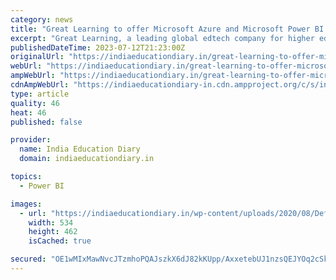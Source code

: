 ```yaml
---
category: news
title: "Great Learning to offer Microsoft Azure and Microsoft Power BI Certifications to its learners"
excerpt: "Great Learning, a leading global edtech company for higher education and professional training is collaborating with Microsoft to offer their learners various Microsoft Azure and Microsoft Power BI le"
publishedDateTime: 2023-07-12T21:23:00Z
originalUrl: "https://indiaeducationdiary.in/great-learning-to-offer-microsoft-azure-and-microsoft-power-bi-certifications-to-its-learners/"
webUrl: "https://indiaeducationdiary.in/great-learning-to-offer-microsoft-azure-and-microsoft-power-bi-certifications-to-its-learners/"
ampWebUrl: "https://indiaeducationdiary.in/great-learning-to-offer-microsoft-azure-and-microsoft-power-bi-certifications-to-its-learners/"
cdnAmpWebUrl: "https://indiaeducationdiary-in.cdn.ampproject.org/c/s/indiaeducationdiary.in/great-learning-to-offer-microsoft-azure-and-microsoft-power-bi-certifications-to-its-learners/"
type: article
quality: 46
heat: 46
published: false

provider:
  name: India Education Diary
  domain: indiaeducationdiary.in

topics:
  - Power BI

images:
  - url: "https://indiaeducationdiary.in/wp-content/uploads/2020/08/Default-Image-IED.png"
    width: 534
    height: 462
    isCached: true

secured: "OE1wMIxMawNvcJTzmhoPQAJszkX6dJ82kKUpp/AxxetebUJ1nzsQEJYOq2cSk2P/yLwG1SKpGf0B/T+QYCMqTkjDu8zk0b96sP+qZjLjy4YSGIxmkbb9SekwrcI1+cR28J+hTTCjPpXn5rkpvaPXEMEcmHxNa+y4XrufMhoadR517gStWcyEdskkduelcALM87N0cZGp8XBvlLNi0/QyHM5MMGbXwIcnQNuVErNXXjd/WSMxa7OGzz2TFh8xQY4vg21Vy98UkcEBszyb7I4P0M+ohZbuJNW4kcuNz07W0Fm6bAbILwmhBrWZwCPI8eq7cpojDZyxMG9L5TNnRUaEwQVLGh4ujsFeGKwf+elNhyw=;oxFk/yLahLmf8S+iZ3j6bQ=="
---
```


